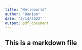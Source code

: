 ```yaml
---
title: "Helloworld"
author: "Benjan"
date: "2/14/2022"
output: pdf_document
---
```


## This is a markdown file 
